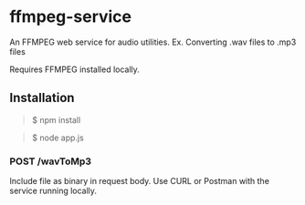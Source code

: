 # ffmpeg-service
An FFMPEG web service for audio utilities. Ex. Converting .wav files to .mp3 files

Requires FFMPEG installed locally.

## Installation

> $ npm install

> $ node app.js

### POST /wavToMp3

Include file as binary in request body.  Use CURL or Postman with the service running locally.